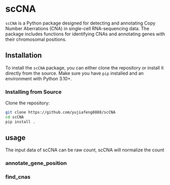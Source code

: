 # scCNA
`scCNA` is a Python package designed for detecting and annotating Copy Number Aberrations (CNA) in single-cell RNA-sequencing data. The package includes functions for identifying CNAs and annotating genes with their chromosomal positions.

## Installation

To install the `scCNA` package, you can either clone the repository or install it directly from the source. Make sure you have `pip` installed and an environment with Python 3.10+.

### Installing from Source

Clone the repository:

```bash
git clone https://github.com/yujiafeng8888/scCNA
cd scCNA
pip install .
```
## usage

The input data of scCNA can be raw count, scCNA will normalize the count
### annotate_gene_position
### find_cnas



